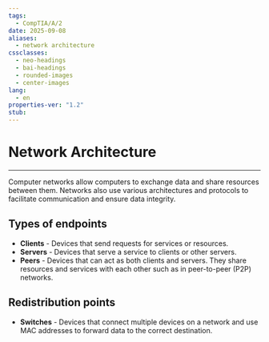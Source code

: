 ```yaml
---
tags:
  - CompTIA/A/2
date: 2025-09-08
aliases:
  - network architecture
cssclasses:
  - neo-headings
  - bai-headings
  - rounded-images
  - center-images
lang:
  - en
properties-ver: "1.2"
stub:
---
```

# Network Architecture

***

Computer networks allow computers to exchange data and share resources between them. Networks also use various architectures and protocols to facilitate communication and ensure data integrity.

## Types of endpoints
- **Clients** - Devices that send requests for services or resources.
- **Servers** - Devices that serve a service to clients or other servers.
- **Peers** - Devices that can act as both clients and servers. They share resources and services with each other such as in peer-to-peer (P2P) networks.

## Redistribution points
- **Switches** - Devices that connect multiple devices on a network and use MAC addresses to forward data to the correct destination.
